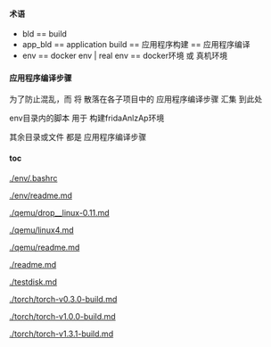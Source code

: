 #### 术语
- bld == build
- app_bld == application build == 应用程序构建 == 应用程序编译
- env == docker env | real env == docker环境 或 真机环境

#### 应用程序编译步骤
为了防止混乱，而 将 散落在各子项目中的 应用程序编译步骤 汇集 到此处

env目录内的脚本   用于  构建fridaAnlzAp环境

其余目录或文件 都是 应用程序编译步骤
 
#### toc

[./env/.bashrc](http://giteaz:3000/frida_analyze_app_src/app_bld/src/branch/main/./env/.bashrc)

[./env/readme.md](http://giteaz:3000/frida_analyze_app_src/app_bld/src/branch/main/./env/readme.md)

[./qemu/drop__linux-0.11.md](http://giteaz:3000/frida_analyze_app_src/app_bld/src/branch/main/./qemu/drop__linux-0.11.md)

[./qemu/linux4.md](http://giteaz:3000/frida_analyze_app_src/app_bld/src/branch/main/./qemu/linux4.md)

[./qemu/readme.md](http://giteaz:3000/frida_analyze_app_src/app_bld/src/branch/main/./qemu/readme.md)

[./readme.md](http://giteaz:3000/frida_analyze_app_src/app_bld/src/branch/main/./readme.md)

[./testdisk.md](http://giteaz:3000/frida_analyze_app_src/app_bld/src/branch/main/./testdisk.md)

[./torch/torch-v0.3.0-build.md](http://giteaz:3000/frida_analyze_app_src/app_bld/src/branch/main/./torch/torch-v0.3.0-build.md)

[./torch/torch-v1.0.0-build.md](http://giteaz:3000/frida_analyze_app_src/app_bld/src/branch/main/./torch/torch-v1.0.0-build.md)

[./torch/torch-v1.3.1-build.md](http://giteaz:3000/frida_analyze_app_src/app_bld/src/branch/main/./torch/torch-v1.3.1-build.md)
